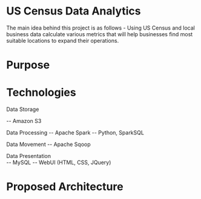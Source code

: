 # US Census Data Analytics
The main idea behind this project is as follows -
Using US Census and local business data calculate various metrics that will help businesses find most suitable locations to expand their operations. 

# Purpose


# Technologies 
Data Storage

  -- Amazon S3
  
Data Processing
  -- Apache Spark
  -- Python, SparkSQL

Data Movement
  -- Apache Sqoop

Data Presentation  
  -- MySQL
  -- WebUI (HTML, CSS, JQuery)

# Proposed Architecture

